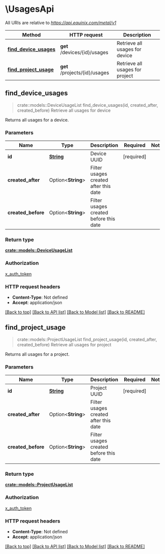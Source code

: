 # \UsagesApi

All URIs are relative to *https://api.equinix.com/metal/v1*

Method | HTTP request | Description
------------- | ------------- | -------------
[**find_device_usages**](UsagesApi.md#find_device_usages) | **get** /devices/{id}/usages | Retrieve all usages for device
[**find_project_usage**](UsagesApi.md#find_project_usage) | **get** /projects/{id}/usages | Retrieve all usages for project



## find_device_usages

> crate::models::DeviceUsageList find_device_usages(id, created_after, created_before)
Retrieve all usages for device

Returns all usages for a device.

### Parameters


Name | Type | Description  | Required | Notes
------------- | ------------- | ------------- | ------------- | -------------
**id** | [**String**](.md) | Device UUID | [required] |
**created_after** | Option<**String**> | Filter usages created after this date |  |
**created_before** | Option<**String**> | Filter usages created before this date |  |

### Return type

[**crate::models::DeviceUsageList**](DeviceUsageList.md)

### Authorization

[x_auth_token](../README.md#x_auth_token)

### HTTP request headers

- **Content-Type**: Not defined
- **Accept**: application/json

[[Back to top]](#) [[Back to API list]](../README.md#documentation-for-api-endpoints) [[Back to Model list]](../README.md#documentation-for-models) [[Back to README]](../README.md)


## find_project_usage

> crate::models::ProjectUsageList find_project_usage(id, created_after, created_before)
Retrieve all usages for project

Returns all usages for a project.

### Parameters


Name | Type | Description  | Required | Notes
------------- | ------------- | ------------- | ------------- | -------------
**id** | [**String**](.md) | Project UUID | [required] |
**created_after** | Option<**String**> | Filter usages created after this date |  |
**created_before** | Option<**String**> | Filter usages created before this date |  |

### Return type

[**crate::models::ProjectUsageList**](ProjectUsageList.md)

### Authorization

[x_auth_token](../README.md#x_auth_token)

### HTTP request headers

- **Content-Type**: Not defined
- **Accept**: application/json

[[Back to top]](#) [[Back to API list]](../README.md#documentation-for-api-endpoints) [[Back to Model list]](../README.md#documentation-for-models) [[Back to README]](../README.md)

